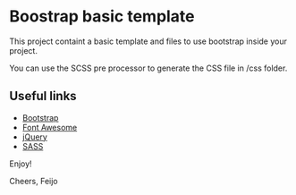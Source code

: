 # Boostrap basic template

This project containt a basic template and files to use bootstrap inside your project.

You can use the SCSS pre processor to generate the CSS file in /css folder.

## Useful links

* [Bootstrap](http://getbootstrap.com/docs/3.3/)
* [Font Awesome](https://fontawesome.com/)
* [jQuery](https://jquery.com/download/)
* [SASS](https://sass-lang.com/)

Enjoy!

Cheers, Feijo

